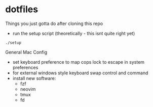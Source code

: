 # dotfiles

Things you just gotta do after cloning this repo
- run the setup script (theoretically - this isnt quite right yet)

`./setup`

General Mac Config
* set keyboard preference to map cops lock to escape in system preferences
* for external windows style keyboard swap control and command
* install new software:
  * fzf
  * neovim
  * tmux
  * fd
